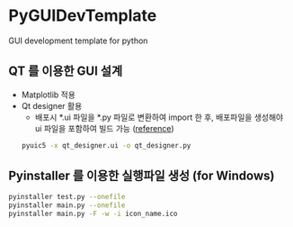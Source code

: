 # PyGUIDevTemplate
GUI development template for python

## QT 를 이용한 GUI 설계
 * Matplotlib 적용
 * Qt designer 활용
    - 배포시 *.ui 파일을 *.py 파일로 변환하여 import 한 후, 배포파일을 생성해야 ui 파일을 포함하여 빌드 가능 ([reference](https://nuovoman1048.tistory.com/entry/QT-Desinger-%ED%8C%8C%EC%9D%B4%EC%8D%AC-%EC%97%B0%EB%8F%99%ED%95%98%EB%8A%94-%EB%B0%A9%EB%B2%95ui%ED%8C%8C%EC%9D%BC-%EC%97%B0%EA%B2%B0))
    ```bash
    pyuic5 -x qt_designer.ui -o qt_designer.py
    ```

## Pyinstaller 를 이용한 실행파일 생성 (for Windows)

```bash
pyinstaller test.py --onefile
pyinstaller main.py --onefile
pyinstaller main.py -F -w -i icon_name.ico
```